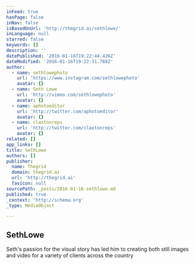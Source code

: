 ```yaml
---
inFeed: true
hasPage: false
inNav: false
isBasedOnUrl: 'http://thegrid.ai/sethlowe/'
inLanguage: null
starred: false
keywords: []
description: ''
datePublished: '2016-01-16T19:22:44.426Z'
dateModified: '2016-01-16T19:22:31.788Z'
author:
  - name: sethlowephoto
    url: 'https://www.instagram.com/sethlowephoto'
    avatar: {}
  - name: Seth Lowe
    url: 'http://vimeo.com/sethlowephoto'
    avatar: {}
  - name: aphotoeditor
    url: 'http://twitter.com/aphotoeditor'
    avatar: {}
  - name: claxtonreps
    url: 'http://twitter.com/claxtonreps'
    avatar: {}
related: []
app_links: []
title: SethLowe
authors: []
publisher:
  name: Thegrid
  domain: thegrid.ai
  url: 'http://thegrid.ai'
  favicon: null
sourcePath: _posts/2016-01-16-sethlowe.md
published: true
_context: 'http://schema.org'
_type: MediaObject

---
```

<article style=""><h1>SethLowe</h1><p></p></article>

Seth's passion for the visual story has led him to creating both still images and video for a variety of clients across the country